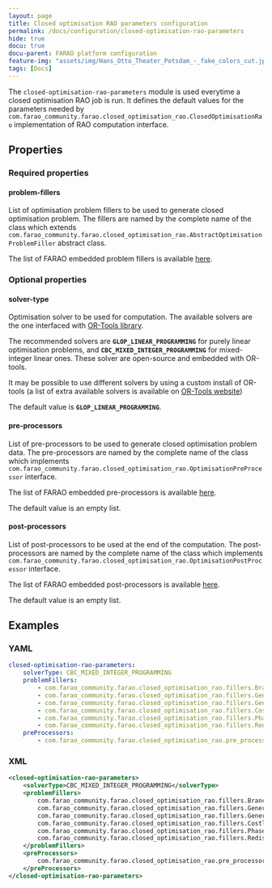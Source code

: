 ```yaml
---
layout: page
title: Closed optimisation RAO parameters configuration
permalink: /docs/configuration/closed-optimisation-rao-parameters
hide: true
docu: true
docu-parent: FARAO platform configuration
feature-img: "assets/img/Hans_Otto_Theater_Potsdam_-_fake_colors_cut.jpg"
tags: [Docs]
---
```


The ```closed-optimisation-rao-parameters``` module is used everytime a closed optimisation RAO job is run.
It defines the default values for the parameters needed by 
```com.farao_community.farao.closed_optimisation_rao.ClosedOptimisationRao``` implementation of RAO
computation interface.

## Properties

### Required properties

#### problem-fillers

List of optimisation problem fillers to be used to generate closed optimisation problem. The fillers are
named by the complete name of the class which extends
```com.farao_community.farao.closed_optimisation_rao.AbstractOptimisationProblemFiller``` abstract class.

The list of FARAO embedded problem fillers is available [here](../engine/ra-optimisation/closed-optimisation-rao/problem-fillers/index.md).             

### Optional properties

#### solver-type

Optimisation solver to be used for computation. The available solvers are the one interfaced with [OR-Tools library](https://developers.google.com/optimization/).

The recommended solvers are **```GLOP_LINEAR_PROGRAMMING```** for purely linear optimisation problems, and **```CBC_MIXED_INTEGER_PROGRAMMING```**
for mixed-integer linear ones. These solver are open-source and embedded with OR-tools.

It may be possible to use different solvers by using a custom install of OR-tools (a list of extra available
solvers is available on [OR-Tools website](https://developers.google.com/optimization/mip/integer_opt))

The default value is **```GLOP_LINEAR_PROGRAMMING```**.

#### pre-processors

List of pre-processors to be used to generate closed optimisation problem data. The pre-processors are
named by the complete name of the class which implements
```com.farao_community.farao.closed_optimisation_rao.OptimisationPreProcessor``` interface.

The list of FARAO embedded pre-processors is available [here](../engine/ra-optimisation/closed-optimisation-rao/pre-processors/index.md).             

The default value is an empty list.
 
#### post-processors

List of post-processors to be used at the end of the computation. The post-processors are
named by the complete name of the class which implements
```com.farao_community.farao.closed_optimisation_rao.OptimisationPostProcessor``` interface.

The list of FARAO embedded post-processors is available [here](../engine/ra-optimisation/closed-optimisation-rao/post-processors/index.md).             

The default value is an empty list.

## Examples

### YAML

```yaml
closed-optimisation-rao-parameters:
    solverType: CBC_MIXED_INTEGER_PROGRAMMING
    problemFillers:
        - com.farao_community.farao.closed_optimisation_rao.fillers.BranchMarginsVariablesFiller
        - com.farao_community.farao.closed_optimisation_rao.fillers.GeneratorRedispatchVariablesFiller
        - com.farao_community.farao.closed_optimisation_rao.fillers.GeneratorRedispatchCostsFiller
        - com.farao_community.farao.closed_optimisation_rao.fillers.CostlyRaoObjectiveFiller
        - com.farao_community.farao.closed_optimisation_rao.fillers.PhaseShiftVariablesFiller
        - com.farao_community.farao.closed_optimisation_rao.fillers.RedispatchEquilibriumConstraintFiller
    preProcessors:
        - com.farao_community.farao.closed_optimisation_rao.pre_processors.SensitivityPreProcessor
```

### XML

```xml
<closed-optimisation-rao-parameters>
    <solverType>CBC_MIXED_INTEGER_PROGRAMMING</solverType>
    <problemFillers>
        com.farao_community.farao.closed_optimisation_rao.fillers.BranchMarginsVariablesFiller,
        com.farao_community.farao.closed_optimisation_rao.fillers.GeneratorRedispatchVariablesFiller,
        com.farao_community.farao.closed_optimisation_rao.fillers.GeneratorRedispatchCostsFiller,
        com.farao_community.farao.closed_optimisation_rao.fillers.CostlyRaoObjectiveFiller,
        com.farao_community.farao.closed_optimisation_rao.fillers.PhaseShiftVariablesFiller,
        com.farao_community.farao.closed_optimisation_rao.fillers.RedispatchEquilibriumConstraintFiller
    </problemFillers>
    <preProcessors>
        com.farao_community.farao.closed_optimisation_rao.pre_processors.SensitivityPreProcessor
    </preProcessors>
</closed-optimisation-rao-parameters>
```